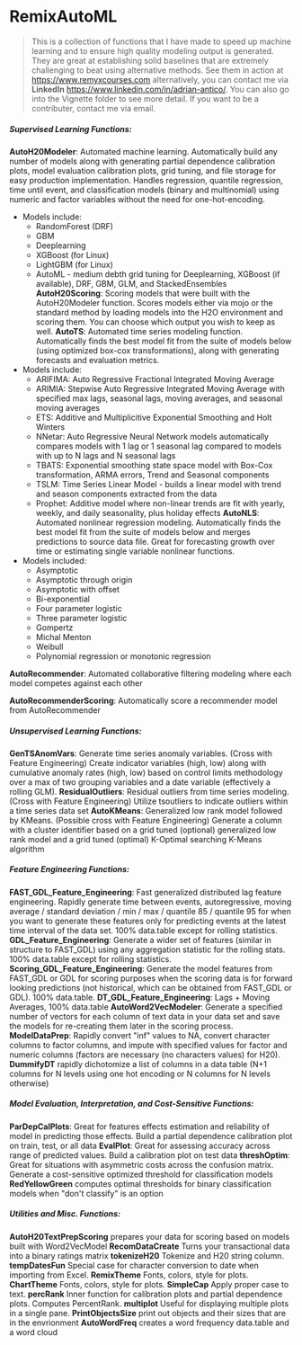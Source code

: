 # RemixAutoML
> This is a collection of functions that I have made to speed up machine learning and to ensure high quality modeling output is generated. They are great at establishing solid baselines that are extremely challenging to beat using alternative methods. See them in action at https://www.remyxcourses.com alternatively, you can contact me via **LinkedIn** https://www.linkedin.com/in/adrian-antico/. You can also go into the Vignette folder to see more detail. If you want to be a contributer, contact me via email.
##### Supervised Learning Functions: 
**AutoH20Modeler**: Automated machine learning. Automatically build any number of models along with generating partial dependence calibration plots, model evaluation calibration plots, grid tuning, and file storage for easy production implementation. Handles regression, quantile regression, time until event, and classification models (binary and multinomial) using numeric and factor variables without the need for one-hot-encoding.
* Models include:
  * RandomForest (DRF)
  * GBM
  * Deeplearning
  * XGBoost (for Linux)
  * LightGBM (for Linux)
  * AutoML - medium debth grid tuning for Deeplearning, XGBoost (if available), DRF, GBM, GLM, and StackedEnsembles
**AutoH20Scoring**: Scoring models that were built with the AutoH20Modeler function. Scores models either via mojo or the standard method by loading models into the H2O environment and scoring them. You can choose which output you wish to keep as well. 
**AutoTS**: Automated time series modeling function. Automatically finds the best model fit from the suite of models below (using optimized box-cox transformations), along with generating forecasts and evaluation metrics.
* Models include:
  * ARIFIMA: Auto Regressive Fractional Integrated Moving Average
  * ARIMIA: Stepwise Auto Regressive Integrated Moving Average with specified max lags, seasonal lags, moving averages, and seasonal moving averages
  * ETS: Additive and Multiplicitive Exponential Smoothing and Holt Winters
  * NNetar: Auto Regressive Neural Network models automatically compares models with 1 lag or 1 seasonal lag compared to models with up to N lags and N seasonal lags
  * TBATS: Exponential smoothing state space model with Box-Cox transformation, ARMA errors, Trend and Seasonal components
  * TSLM: Time Series Linear Model - builds a linear model with trend and season components extracted from the data
  * Prophet: Additive model where non-linear trends are fit with yearly, weekly, and daily seasonality, plus holiday effects
**AutoNLS**: Automated nonlinear regression modeling. Automatically finds the best model fit from the suite of models below and merges predictions to source data file. Great for forecasting growth over time or estimating single variable nonlinear functions.
* Models included:
  * Asymptotic
  * Asymptotic through origin
  * Asymptotic with offset
  * Bi-exponential
  * Four parameter logistic
  * Three parameter logistic
  * Gompertz
  * Michal Menton
  * Weibull
  * Polynomial regression or monotonic regression

**AutoRecommender**: Automated collaborative filtering modeling where each model competes against each other

**AutoRecommenderScoring**: Automatically score a recommender model from AutoRecommender

##### Unsupervised Learning Functions: 
**GenTSAnomVars**: Generate time series anomaly variables. (Cross with Feature Engineering) Create indicator variables (high, low) along with cumulative anomaly rates (high, low) based on control limits methodology over a max of two grouping variables and a date variable (effectively a rolling GLM).
**ResidualOutliers**: Residual outliers from time series modeling. (Cross with Feature Engineering) Utilize tsoutliers to indicate outliers within a time series data set
**AutoKMeans**: Generalized low rank model followed by KMeans. (Possible cross with Feature Engineering) Generate a column with a cluster identifier based on a grid tuned (optional) generalized low rank model and a grid tuned (optimal) K-Optimal searching K-Means algorithm

##### Feature Engineering Functions: 
**FAST_GDL_Feature_Engineering**: Fast generalized distributed lag feature engineering. Rapidly generate time between events, autoregressive, moving average / standard deviation / min / max / quantile 85 / quantile 95 for when you want to generate these features only for predicting events at the latest time interval of the data set. 100% data.table except for rolling statistics.
**GDL_Feature_Engineering**: Generate a wider set of features (similar in structure to FAST_GDL) using any aggregation statistic for the rolling stats. 100% data.table except for rolling statistics.
**Scoring_GDL_Feature_Engineering**: Generate the model features from FAST_GDL or GDL for scoring purposes when the scoring data is for forward looking predictions (not historical, which can be obtained from FAST_GDL or GDL). 100% data.table.
**DT_GDL_Feature_Engineering**: Lags + Moving Averages, 100% data.table
**AutoWord2VecModeler**: Generate a specified number of vectors for each column of text data in your data set and save the models for re-creating them later in the scoring process.
**ModelDataPrep**: Rapidly convert "inf" values to NA, convert character columns to factor columns, and impute with specified values for factor and numeric columns (factors are necessary (no characters values) for H20).
**DummifyDT** rapidly dichotomize a list of columns in a data table (N+1 columns for N levels using one hot encoding or N columns for N levels otherwise)

##### Model Evaluation, Interpretation, and Cost-Sensitive Functions: 
**ParDepCalPlots**: Great for features effects estimation and reliability of model in predicting those effects. Build a partial dependence calibration plot on train, test, or all data
**EvalPlot**: Great for assessing accuracy across range of predicted values. Build a calibration plot on test data
**threshOptim**: Great for situations with asymmetric costs across the confusion matrix. Generate a cost-sensitive optimized threshold for classification models
**RedYellowGreen** computes optimal thresholds for binary classification models when "don't classify" is an option

##### Utilities and Misc. Functions:
**AutoH20TextPrepScoring** prepares your data for scoring based on models built with Word2VecModel
**RecomDataCreate** Turns your transactional data into a binary ratings matrix
**tokenizeH20** Tokenize and H20 string column.
**tempDatesFun** Special case for character conversion to date when importing from Excel.
**RemixTheme** Fonts, colors, style for plots.
**ChartTheme** Fonts, colors, style for plots.
**SimpleCap** Apply proper case to text.
**percRank** Inner function for calibration plots and partial dependence plots. Computes PercentRank.
**multiplot** Useful for displaying multiple plots in a single pane.
**PrintObjectsSize** print out objects and their sizes that are in the envrionment
**AutoWordFreq** creates a word frequency data.table and a word cloud
